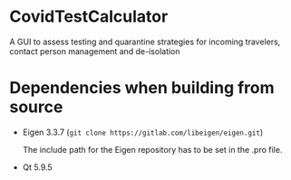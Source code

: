 # CovidTestCalculator

A GUI to assess testing and quarantine strategies for incoming travelers, contact person management and de-isolation

# Dependencies when building from source
* Eigen 3.3.7 (`git clone https://gitlab.com/libeigen/eigen.git`)
  
  The include path for the Eigen repository has to be set in the .pro file.
* Qt 5.9.5
